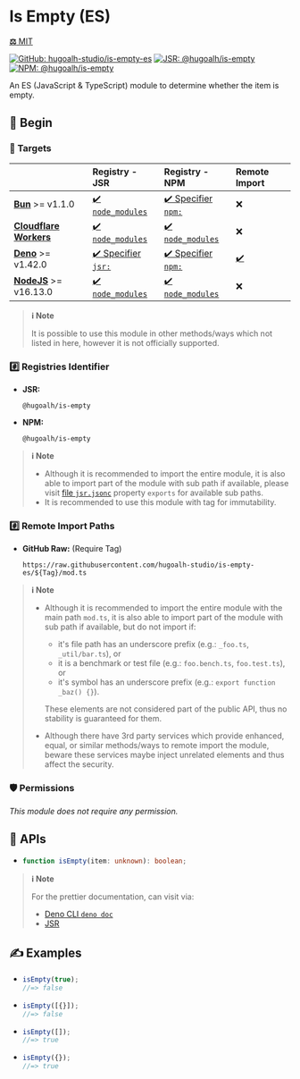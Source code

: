 # Is Empty (ES)

[**⚖️** MIT](./LICENSE.md)

[![GitHub: hugoalh-studio/is-empty-es](https://img.shields.io/github/v/release/hugoalh-studio/is-empty-es?label=hugoalh-studio/is-empty-es&labelColor=181717&logo=github&logoColor=ffffff&sort=semver&style=flat "GitHub: hugoalh-studio/is-empty-es")](https://github.com/hugoalh-studio/is-empty-es)
[![JSR: @hugoalh/is-empty](https://img.shields.io/jsr/v/@hugoalh/is-empty?label=JSR%20@hugoalh/is-empty&labelColor=F7DF1E&logoColor=000000&style=flat "JSR: @hugoalh/is-empty")](https://jsr.io/@hugoalh/is-empty)
[![NPM: @hugoalh/is-empty](https://img.shields.io/npm/v/@hugoalh/is-empty?label=@hugoalh/is-empty&labelColor=CB3837&logo=npm&logoColor=ffffff&style=flat "NPM: @hugoalh/is-empty")](https://www.npmjs.com/package/@hugoalh/is-empty)

An ES (JavaScript & TypeScript) module to determine whether the item is empty.

## 🔰 Begin

### 🎯 Targets

|  | **Registry - JSR** | **Registry - NPM** | **Remote Import** |
|:--|:--|:--|:--|
| **[Bun](https://bun.sh/)** >= v1.1.0 | [✔️ `node_modules`](https://jsr.io/docs/npm-compatibility) | [✔️ Specifier `npm:`](https://bun.sh/docs/runtime/autoimport) | ❌ |
| **[Cloudflare Workers](https://workers.cloudflare.com/)** | [✔️ `node_modules`](https://jsr.io/docs/with/cloudflare-workers) | [✔️ `node_modules`](https://docs.npmjs.com/using-npm-packages-in-your-projects) | ❌ |
| **[Deno](https://deno.land/)** >= v1.42.0 | [✔️ Specifier `jsr:`](https://jsr.io/docs/with/deno) | [✔️ Specifier `npm:`](https://docs.deno.com/runtime/manual/node/npm_specifiers) | [✔️](https://docs.deno.com/runtime/manual/basics/modules/#remote-import) |
| **[NodeJS](https://nodejs.org/)** >= v16.13.0 | [✔️ `node_modules`](https://jsr.io/docs/with/node) | [✔️ `node_modules`](https://docs.npmjs.com/using-npm-packages-in-your-projects) | ❌ |

> **ℹ️ Note**
>
> It is possible to use this module in other methods/ways which not listed in here, however it is not officially supported.

### #️⃣ Registries Identifier

- **JSR:**
  ```
  @hugoalh/is-empty
  ```
- **NPM:**
  ```
  @hugoalh/is-empty
  ```

> **ℹ️ Note**
>
> - Although it is recommended to import the entire module, it is also able to import part of the module with sub path if available, please visit [file `jsr.jsonc`](./jsr.jsonc) property `exports` for available sub paths.
> - It is recommended to use this module with tag for immutability.

### #️⃣ Remote Import Paths

- **GitHub Raw:** (Require Tag)
  ```
  https://raw.githubusercontent.com/hugoalh-studio/is-empty-es/${Tag}/mod.ts
  ```

> **ℹ️ Note**
>
> - Although it is recommended to import the entire module with the main path `mod.ts`, it is also able to import part of the module with sub path if available, but do not import if:
>
>   - it's file path has an underscore prefix (e.g.: `_foo.ts`, `_util/bar.ts`), or
>   - it is a benchmark or test file (e.g.: `foo.bench.ts`, `foo.test.ts`), or
>   - it's symbol has an underscore prefix (e.g.: `export function _baz() {}`).
>
>   These elements are not considered part of the public API, thus no stability is guaranteed for them.
> - Although there have 3rd party services which provide enhanced, equal, or similar methods/ways to remote import the module, beware these services maybe inject unrelated elements and thus affect the security.

### 🛡️ Permissions

*This module does not require any permission.*

## 🧩 APIs

- ```ts
  function isEmpty(item: unknown): boolean;
  ```

> **ℹ️ Note**
>
> For the prettier documentation, can visit via:
>
> - [Deno CLI `deno doc`](https://deno.land/manual/tools/documentation_generator)
> - [JSR](https://jsr.io/@hugoalh/is-empty)

## ✍️ Examples

- ```ts
  isEmpty(true);
  //=> false
  ```
- ```ts
  isEmpty([{}]);
  //=> false
  ```
- ```ts
  isEmpty([]);
  //=> true
  ```
- ```ts
  isEmpty({});
  //=> true
  ```
